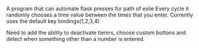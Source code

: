 A program that can automate flask presses for path of exile
Every cycle it randomly chooses a time value between the times that you enter.
Currently uses the default key bindings(1,2,3,4)

Need to add the ability to deactivate tiemrs, choose custom buttons and detect when something other than a number is entered.
